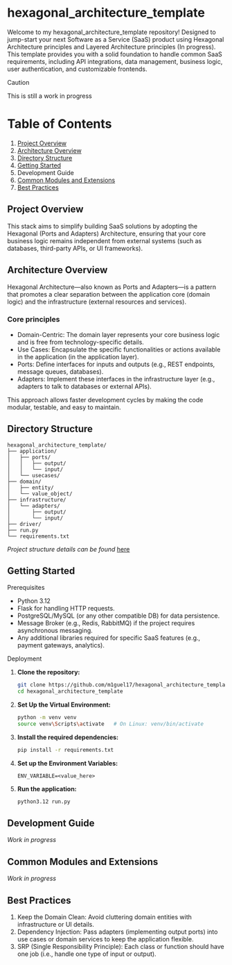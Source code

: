 # hexagonal_architecture_template
Welcome to my hexagonal_architecture_template repository! Designed to jump-start your next Software as a Service (SaaS) product using Hexagonal Architecture principles and Layered Architecture principles (In progress). This template provides you with a solid foundation to handle common SaaS requirements, including API integrations, data management, business logic, user authentication, and customizable frontends.

> [!CAUTION]
> This is still a work in progress
>

 
# Table of Contents
1. [Project Overview](#Project-Overview)
2. [Architecture Overview](#Architecture-Overview)
3. [Directory Structure](#Directory-Structure)
4. [Getting Started](#Getting-Started)
5. Development Guide
6. [Common Modules and Extensions](#Common-Modules-and-Extensions)
7. [Best Practices](#Best-Practices)

## Project Overview
This stack aims to simplify building SaaS solutions by adopting the Hexagonal (Ports and Adapters) Architecture, ensuring that your core business logic remains independent from external systems (such as databases, third-party APIs, or UI frameworks).


## Architecture Overview
Hexagonal Architecture—also known as Ports and Adapters—is a pattern that promotes a clear separation between the application core (domain logic) and the infrastructure (external resources and services).

### Core principles
* Domain-Centric: The domain layer represents your core business logic and is free from technology-specific details.
* Use Cases: Encapsulate the specific functionalities or actions available in the application (in the application layer).
* Ports: Define interfaces for inputs and outputs (e.g., REST endpoints, message queues, databases).
* Adapters: Implement these interfaces in the infrastructure layer (e.g., adapters to talk to databases or external APIs).

This approach allows faster development cycles by making the code modular, testable, and easy to maintain.

## Directory Structure
```
hexagonal_architecture_template/
├── application/
│   ├── ports/
│   │   ├── output/
│   │   └── input/
│   └── usecases/
├── domain/
│   ├── entity/
│   └── value_object/
├── infrastructure/
│   └── adapters/
│       ├── output/
│       └── input/
├── driver/
├── run.py
└── requirements.txt
```
*Project structure details can be found* [here](https://github.com/m1guel17/hexagonal_architecture_template/blob/main/readme_support/directory_details.md)

## Getting Started

Prerequisites
* Python 3.12
* Flask for handling HTTP requests.
* PostgreSQL/MySQL (or any other compatible DB) for data persistence.
* Message Broker (e.g., Redis, RabbitMQ) if the project requires asynchronous messaging.
* Any additional libraries required for specific SaaS features (e.g., payment gateways, analytics).

Deployment
1. **Clone the repository:**
   ```bash
   git clone https://github.com/m1guel17/hexagonal_architecture_template.git
   cd hexagonal_architecture_template
   ```
2. **Set Up the Virtual Environment:**
    ```bash
    python -m venv venv
    source venv\Scripts\activate   # On Linux: venv/bin/activate
    ```
3. **Install the required dependencies:**
    ```bash
    pip install -r requirements.txt
    ```
4. **Set up the Environment Variables:**
   ```
   ENV_VARIABLE=<value_here>
   ```
   <!-- *Description and examples for keys can be found* [here](https://github.com/m1guel17/hexagonal_architecture_template/blob/main/keys_description.md) <br /><br /> -->
5. **Run the application:**
   ```bash
   python3.12 run.py
   ```

## Development Guide
_Work in progress_

## Common Modules and Extensions
_Work in progress_

## Best Practices
1. Keep the Domain Clean: Avoid cluttering domain entities with infrastructure or UI details.
2. Dependency Injection: Pass adapters (implementing output ports) into use cases or domain services to keep the application flexible.
3. SRP (Single Responsibility Principle): Each class or function should have one job (i.e., handle one type of input or output).

<!-- 
> [!NOTE]
> This is still a work in progress
>

> [!TIP]
> This is still a work in progress
> 

> [!IMPORTANT]
> This is still a work in progress
> 

> [!WARNING]
> This is still a work in progress
> -->
